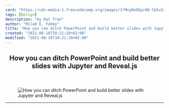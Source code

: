 ```yaml
---
card: "https://cdn-media-1.freecodecamp.org/images/1*MvyDoOEprAO-lbSuInyA0w.png"
tags: [Design]
description: "by Dat Tran"
author: "Milad E. Fahmy"
title: "How you can ditch PowerPoint and build better slides with Jupyter and Reveal.js"
created: "2021-08-16T10:21:20+02:00"
modified: "2021-08-16T10:21:20+02:00"
---
```

<div class="site-wrapper">
<main id="site-main" class="site-main outer">
<div class="inner">
<article class="post-full post tag-design tag-tech tag-data-visualization tag-web-development tag-data-science ">
<header class="post-full-header">
<h1 class="post-full-title">How you can ditch PowerPoint and build better slides with Jupyter and Reveal.js</h1>
</header>
<figure class="post-full-image">
<picture>
<source media="(max-width: 700px)" sizes="1px" srcset="data:image/gif;base64,R0lGODlhAQABAIAAAAAAAP///yH5BAEAAAAALAAAAAABAAEAAAIBRAA7 1w">
<source media="(min-width: 701px)" sizes="(max-width: 800px) 400px,
(max-width: 1170px) 700px,
1400px" srcset="https://cdn-media-1.freecodecamp.org/images/1*MvyDoOEprAO-lbSuInyA0w.png 300w,
https://cdn-media-1.freecodecamp.org/images/1*MvyDoOEprAO-lbSuInyA0w.png 600w,
https://cdn-media-1.freecodecamp.org/images/1*MvyDoOEprAO-lbSuInyA0w.png 1000w,
https://cdn-media-1.freecodecamp.org/images/1*MvyDoOEprAO-lbSuInyA0w.png 2000w">
<img onerror="this.style.display='none'" src="https://cdn-media-1.freecodecamp.org/images/1*MvyDoOEprAO-lbSuInyA0w.png" alt="How you can ditch PowerPoint and build better slides with Jupyter and Reveal.js">
</picture>
</figure>
<section class="post-full-content">
<div class="post-content medium-migrated-article">
</div>
<hr>
</section>
</article>
</div>
</main>
</div>
<!-- Google Tag Manager (noscript) -->
<!-- End Google Tag Manager (noscript) -->
